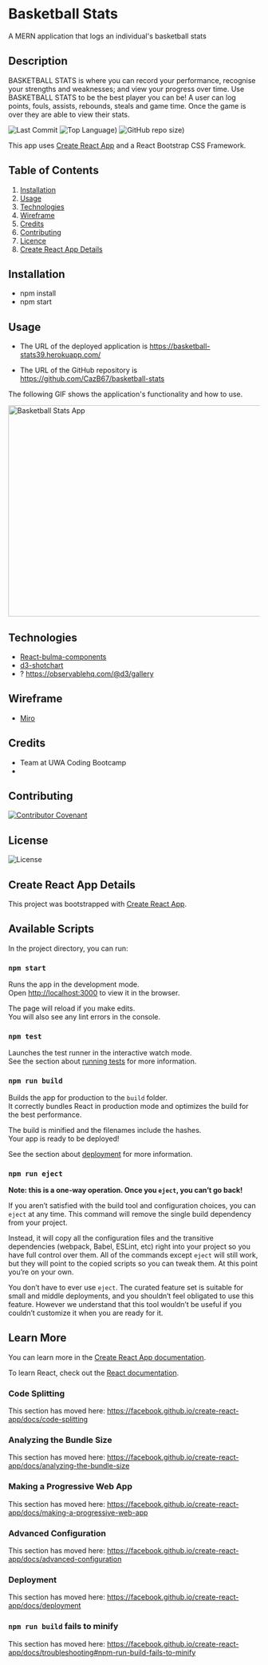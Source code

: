 # Basketball Stats
A MERN application that logs an individual's basketball stats

## Description 
BASKETBALL STATS is where you can record your performance, recognise your strengths and weaknesses; and view your progress over time. Use BASKETBALL STATS to be the best player you can be! A user can log points, fouls, assists, rebounds, steals and game time. Once the game is over they are able to view their stats.

![Last Commit](https://img.shields.io/github/last-commit/cazb67/basketball-stats) ![Top Language](https://img.shields.io/github/languages/top/cazb67/basketball-stats)) ![GitHub repo size](https://img.shields.io/github/repo-size/cazb67/basketball-stats)) 

This app  uses [Create React App](https://github.com/facebook/create-react-app) and a React Bootstrap CSS Framework. 

## Table of Contents
1. [Installation](#Installation)
2. [Usage](#Usage)
3. [Technologies](#Technologies)
4. [Wireframe](#Wireframe)
5. [Credits](#Credits)
6. [Contributing](#Contributing)
7. [Licence](#License)
8. [Create React App Details](#Create-React-App-Details)

## Installation
- npm install
- npm start

## Usage
* The URL of the deployed application is https://basketball-stats39.herokuapp.com/

* The URL of the GitHub repository is https://github.com/CazB67/basketball-stats

The following GIF shows the application's functionality and how to use. 

<img src="" width="541" height="423" title="Basketball Stats App">

## Technologies
- [React-bulma-components](https://www.npmjs.com/package/react-bulma-components)
- [d3-shotchart](https://www.npmjs.com/package/d3-shotchart)
- ? https://observablehq.com/@d3/gallery

## Wireframe
- [Miro](https://miro.com/app/board/o9J_kpUZ7V8=/)

## Credits
- Team at UWA Coding Bootcamp
- 

## Contributing
[![Contributor Covenant](https://img.shields.io/badge/Contributor%20Covenant-v2.0%20adopted-ff69b4.svg)](code_of_conduct.md)

## License
![License](https://img.shields.io/github/license/cazb67/basketball-stats) 

## Create React App Details
This project was bootstrapped with [Create React App](https://github.com/facebook/create-react-app).

## Available Scripts

In the project directory, you can run:

### `npm start`

Runs the app in the development mode.<br />
Open [http://localhost:3000](http://localhost:3000) to view it in the browser.

The page will reload if you make edits.<br />
You will also see any lint errors in the console.

### `npm test`

Launches the test runner in the interactive watch mode.<br />
See the section about [running tests](https://facebook.github.io/create-react-app/docs/running-tests) for more information.

### `npm run build`

Builds the app for production to the `build` folder.<br />
It correctly bundles React in production mode and optimizes the build for the best performance.

The build is minified and the filenames include the hashes.<br />
Your app is ready to be deployed!

See the section about [deployment](https://facebook.github.io/create-react-app/docs/deployment) for more information.

### `npm run eject`

**Note: this is a one-way operation. Once you `eject`, you can’t go back!**

If you aren’t satisfied with the build tool and configuration choices, you can `eject` at any time. This command will remove the single build dependency from your project.

Instead, it will copy all the configuration files and the transitive dependencies (webpack, Babel, ESLint, etc) right into your project so you have full control over them. All of the commands except `eject` will still work, but they will point to the copied scripts so you can tweak them. At this point you’re on your own.

You don’t have to ever use `eject`. The curated feature set is suitable for small and middle deployments, and you shouldn’t feel obligated to use this feature. However we understand that this tool wouldn’t be useful if you couldn’t customize it when you are ready for it.

## Learn More

You can learn more in the [Create React App documentation](https://facebook.github.io/create-react-app/docs/getting-started).

To learn React, check out the [React documentation](https://reactjs.org/).

### Code Splitting

This section has moved here: https://facebook.github.io/create-react-app/docs/code-splitting

### Analyzing the Bundle Size

This section has moved here: https://facebook.github.io/create-react-app/docs/analyzing-the-bundle-size

### Making a Progressive Web App

This section has moved here: https://facebook.github.io/create-react-app/docs/making-a-progressive-web-app

### Advanced Configuration

This section has moved here: https://facebook.github.io/create-react-app/docs/advanced-configuration

### Deployment

This section has moved here: https://facebook.github.io/create-react-app/docs/deployment

### `npm run build` fails to minify

This section has moved here: https://facebook.github.io/create-react-app/docs/troubleshooting#npm-run-build-fails-to-minify